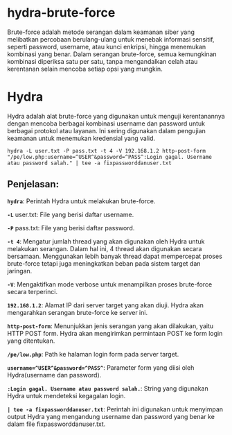 # hydra-brute-force
Brute-force adalah metode serangan dalam keamanan siber yang melibatkan percobaan berulang-ulang untuk menebak informasi sensitif, seperti password, username, atau kunci enkripsi, hingga menemukan kombinasi yang benar. Dalam serangan brute-force, semua kemungkinan kombinasi diperiksa satu per satu, tanpa mengandalkan celah atau kerentanan selain mencoba setiap opsi yang mungkin.

# Hydra 
Hydra adalah alat brute-force yang digunakan untuk menguji kerentanannya dengan mencoba berbagai kombinasi username dan password untuk berbagai protokol atau layanan. Ini sering digunakan dalam pengujian keamanan untuk menemukan kredensial yang valid.
````
hydra -L user.txt -P pass.txt -t 4 -V 192.168.1.2 http-post-form "/pe/low.php:username=^USER^&password=^PASS^:Login gagal. Username atau password salah." | tee -a fixpassworddanuser.txt

````


## Penjelasan: <br>
**`hydra`**: Perintah Hydra untuk melakukan brute-force.<br>

**`-L`** user.txt: File yang berisi daftar username.<br>

**`-P`** pass.txt: File yang berisi daftar password.<br>



**`-t 4`**: Mengatur jumlah thread yang akan digunakan oleh Hydra untuk melakukan serangan. Dalam hal ini, 4 thread akan digunakan secara bersamaan. Menggunakan lebih banyak thread dapat mempercepat proses brute-force tetapi juga meningkatkan beban pada sistem target dan jaringan.<br>


**`-V`**: Mengaktifkan mode verbose untuk menampilkan proses brute-force secara terperinci.<br>

**`192.168.1.2`**: Alamat IP dari server target yang akan diuji. Hydra akan mengarahkan serangan brute-force ke server ini.<br>

**`http-post-form`**: Menunjukkan jenis serangan yang akan dilakukan, yaitu HTTP POST form. Hydra akan mengirimkan permintaan POST ke form login yang ditentukan.<br>

**`/pe/low.php`**: Path ke halaman login form pada server target.<br>

**`username=^USER^&password=^PASS^`**: Parameter form yang diisi oleh Hydra(username dan password). <br>

**`:Login gagal. Username atau password salah.`**: String yang digunakan Hydra untuk mendeteksi kegagalan login.<br>

**`| tee -a fixpassworddanuser.txt`**: Perintah ini digunakan untuk menyimpan output Hydra yang mengandung username dan password yang benar ke dalam file fixpassworddanuser.txt.<br>

